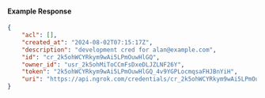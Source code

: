 <!-- Code generated for API Clients. DO NOT EDIT. -->

#### Example Response

```json
{
	"acl": [],
	"created_at": "2024-08-02T07:15:17Z",
	"description": "development cred for alan@example.com",
	"id": "cr_2k5ohWCYRkym9wAi5LPmOuwHlGQ",
	"owner_id": "usr_2k5ohMiToCCmFsDxeDLJZLNF26Y",
	"token": "2k5ohWCYRkym9wAi5LPmOuwHlGQ_4v9YGPLocmqsaFHJBnYiH",
	"uri": "https://api.ngrok.com/credentials/cr_2k5ohWCYRkym9wAi5LPmOuwHlGQ"
}
```
